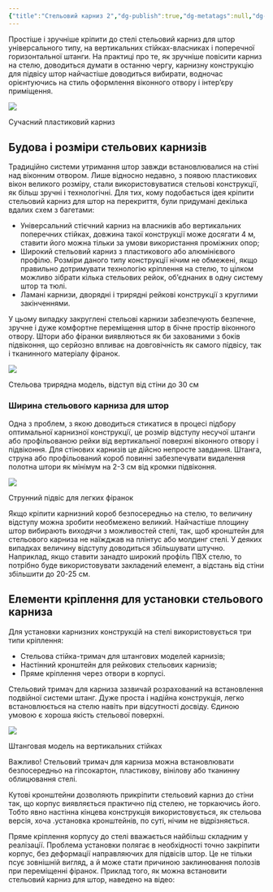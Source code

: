 ```yaml
---
{"title":"Стельовий карниз 2","dg-publish":true,"dg-metatags":null,"dg-home":null,"permalink":"/vstanovlennya-karnizu/stelovij-karniz-2/","dgPassFrontmatter":true,"noteIcon":""}
---
```



Простіше і зручніше кріпити до стелі стельовий карниз для штор універсального типу, на вертикальних стійках-власниках і поперечної горизонтальної штанги. На практиці про те, як зручніше повісити карниз на стелю, доводиться думати в останню чергу, карнизну конструкцію для підвісу штор найчастіше доводиться вибирати, водночас орієнтуючись на стиль оформлення віконного отвору і інтер’єру приміщення.

![](https://lifehacker.org.ua/wp-content/uploads/419fcf13983bc6d11e510a31ac54681b.png)

Сучасний пластиковий карниз

## Будова і розміри стельових карнизів

Традиційно системи утримання штор завжди встановлювалися на стіні над віконним отвором. Лише відносно недавно, з появою пластикових вікон великого розміру, стали використовуватися стельові конструкції, як більш зручні і технологічні. Для тих, кому подобається ідея кріпити стельовий карниз для штор на перекриття, були придумані декілька вдалих схем з багетами:

*   Універсальний стієчний карниз на власників або вертикальних поперечних стійках, довжина такої конструкції може досягати 4 м, ставити його можна тільки за умови використання проміжних опор;
*   Широкий стельовий карниз з пластикового або алюмінієвого профілю. Розміри даного типу конструкції нічим не обмежені, якщо правильно дотримувати технологію кріплення на стелю, то цілком можливо зібрати кілька стельових рейок, об’єднаних в одну систему штор та тюлі.
*   Ламані карнизи, дворядні і трирядні рейкові конструкції з круглими закінченнями.

У цьому випадку закруглені стельові карнизи забезпечують безпечне, зручне і дуже комфортне переміщення штор в бічне простір віконного отвору. Штори або фіранки виявляються як би захованими з боків підвіконня, що серйозно впливає на довговічність як самого підвісу, так і тканинного матеріалу фіранок.

![](https://lifehacker.org.ua/wp-content/uploads/d4b3f8acd1477a841327f92355e2ed98.png)

Стельова трирядна модель, відступ від стіни до 30 см

### Ширина стельового карниза для штор

Одна з проблем, з якою доводиться стикатися в процесі підбору оптимальної карнизної конструкції, це розмір відступу несучої штанги або профільованою рейки від вертикальної поверхні віконного отвору і підвіконня. Для стінових карнизів це дійсно непросте завдання. Штанга, струна або профільований короб повинні забезпечувати видалення полотна штори як мінімум на 2-3 см від кромки підвіконня.

![](https://lifehacker.org.ua/wp-content/uploads/fdd0729e8303969ad8a4dc4251b73e0b.png)

Струнний підвіс для легких фіранок

Якщо кріпити карнизний короб безпосередньо на стелю, то величину відступу можна зробити необмежено великий. Найчастіше площину штор вибирають виходячи з можливостей стелі, так, щоб кронштейн для стельового карниза не наїжджав на плінтус або молдинг стелі. У деяких випадках величину відступу доводиться збільшувати штучно. Наприклад, якщо ставити занадто широкий профіль ПВХ стелю, то потрібно буде використовувати закладений елемент, а відстань від стіни збільшити до 20-25 см.

## Елементи кріплення для установки стельового карниза

Для установки карнизних конструкцій на стелі використовується три типи кріплення:

*   Стельова стійка-тримач для штангових моделей карнизів;
*   Настінний кронштейн для рейкових стельових карнизів;
*   Пряме кріплення через отвори в корпусі.

Стельовий тримач для карниза зазвичай розрахований на встановлення подвійної системи штанг. Дуже проста і надійна конструкція, легко встановлюється на стелю навіть при відсутності досвіду. Єдиною умовою є хороша якість стельової поверхні.

![](https://lifehacker.org.ua/wp-content/uploads/3d3162a0acddc877f917ae666dda9360.png)

Штанговая модель на вертикальних стійках

Важливо! Стельовий тримач для карниза можна встановлювати безпосередньо на гіпсокартон, пластикову, вінілову або тканинну облицювання стелі.

Кутові кронштейни дозволяють прикріпити стельовий карниз до стіни так, що корпус виявляється практично під стелею, не торкаючись його. Тобто явно настінна кінцева конструкція використовується, як стельова версія, хоча .установка кронштейнів, по суті, нічим не відрізняється.

Пряме кріплення корпусу до стелі вважається найбільш складним у реалізації. Проблема установки полягає в необхідності точно закріпити корпус, без деформації направляючих для підвісів штор. Це не тільки псує зовнішній вигляд, а й може стати причиною заклинювання полозів при переміщенні фіранок. Приклад того, як можна встановити стельовий карниз для штор, наведено на відео:
